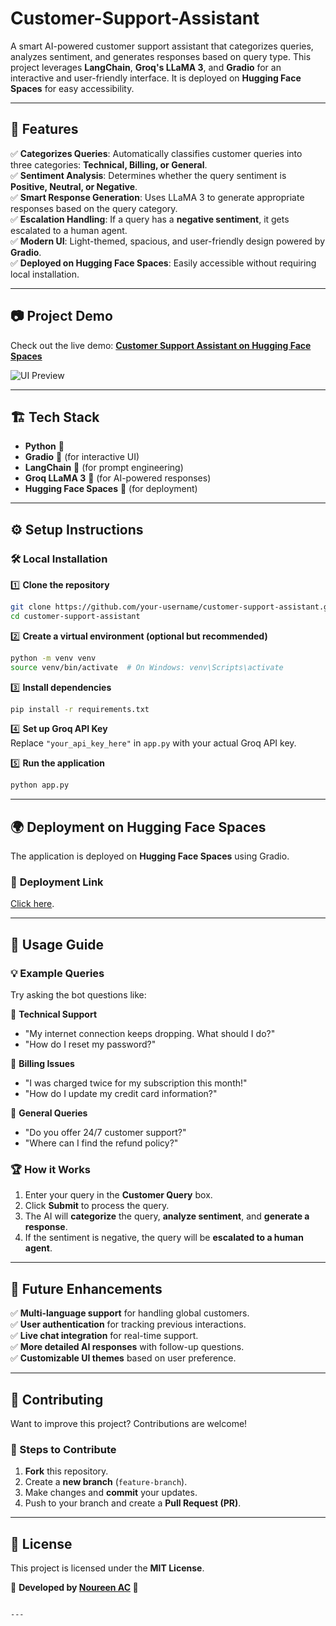 # Customer-Support-Assistant


A smart AI-powered customer support assistant that categorizes queries, analyzes sentiment, and generates responses based on query type. This project leverages **LangChain**, **Groq's LLaMA 3**, and **Gradio** for an interactive and user-friendly interface. It is deployed on **Hugging Face Spaces** for easy accessibility.

---

## 🚀 Features

✅ **Categorizes Queries**: Automatically classifies customer queries into three categories: **Technical, Billing, or General**.  
✅ **Sentiment Analysis**: Determines whether the query sentiment is **Positive, Neutral, or Negative**.  
✅ **Smart Response Generation**: Uses LLaMA 3 to generate appropriate responses based on the query category.  
✅ **Escalation Handling**: If a query has a **negative sentiment**, it gets escalated to a human agent.  
✅ **Modern UI**: Light-themed, spacious, and user-friendly design powered by **Gradio**.  
✅ **Deployed on Hugging Face Spaces**: Easily accessible without requiring local installation.  

---

## 📷 **Project Demo**

Check out the live demo: **[Customer Support Assistant on Hugging Face Spaces](https://huggingface.co/spaces/your-space-name)**

![UI Preview](https://your-image-link.png)  

---

## 🏗️ **Tech Stack**

- **Python** 🐍  
- **Gradio** 🎨 (for interactive UI)  
- **LangChain** 🔗 (for prompt engineering)  
- **Groq LLaMA 3** 🦙 (for AI-powered responses)  
- **Hugging Face Spaces** 🚀 (for deployment)  


---

## ⚙️ **Setup Instructions**

### 🛠️ Local Installation

1️⃣ **Clone the repository**  
```bash
git clone https://github.com/your-username/customer-support-assistant.git
cd customer-support-assistant
```

2️⃣ **Create a virtual environment (optional but recommended)**  
```bash
python -m venv venv
source venv/bin/activate  # On Windows: venv\Scripts\activate
```

3️⃣ **Install dependencies**  
```bash
pip install -r requirements.txt
```

4️⃣ **Set up Groq API Key**  
Replace `"your_api_key_here"` in `app.py` with your actual Groq API key.

5️⃣ **Run the application**  
```bash
python app.py
```

---

## 🌍 **Deployment on Hugging Face Spaces**

The application is deployed on **Hugging Face Spaces** using Gradio.  

### 📌 **Deployment Link**
[Click here](https://huggingface.co/spaces/noureenac/Intelligent-Customer-Support-Agent).  


---

## 🎯 **Usage Guide**

### 💡 Example Queries

Try asking the bot questions like:

🔹 **Technical Support**  
- "My internet connection keeps dropping. What should I do?"  
- "How do I reset my password?"  

🔹 **Billing Issues**  
- "I was charged twice for my subscription this month!"  
- "How do I update my credit card information?"  

🔹 **General Queries**  
- "Do you offer 24/7 customer support?"  
- "Where can I find the refund policy?"  

### 🏆 **How it Works**
1. Enter your query in the **Customer Query** box.  
2. Click **Submit** to process the query.  
3. The AI will **categorize** the query, **analyze sentiment**, and **generate a response**.  
4. If the sentiment is negative, the query will be **escalated to a human agent**.  

---

## 🚀 **Future Enhancements**
✅ **Multi-language support** for handling global customers.  
✅ **User authentication** for tracking previous interactions.  
✅ **Live chat integration** for real-time support.  
✅ **More detailed AI responses** with follow-up questions.  
✅ **Customizable UI themes** based on user preference.  

---

## 🤝 **Contributing**
Want to improve this project? Contributions are welcome!  

### 📌 Steps to Contribute
1. **Fork** this repository.  
2. Create a **new branch** (`feature-branch`).  
3. Make changes and **commit** your updates.  
4. Push to your branch and create a **Pull Request (PR)**.  

---

## 📜 **License**
This project is licensed under the **MIT License**.  

📌 **Developed by [Noureen AC](https://github.com/Nourin04) 🚀**  
```

---


